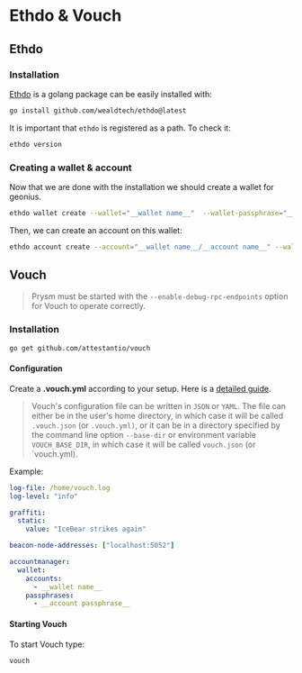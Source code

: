 # Ethdo & Vouch

## Ethdo

### Installation

[Ethdo](https://github.com/wealdtech/ethdo) is a golang package can be easily installed with:

```bash
go install github.com/wealdtech/ethdo@latest
```

It is important that `ethdo` is registered as a path. To check it:

```bash
ethdo version
```

### Creating a wallet & account

Now that we are done with the installation we should create a wallet for geonius.

```bash
ethdo wallet create --wallet="__wallet name__"  --wallet-passphrase="__wallet passphrase__" --type="hd"
```

Then, we can create an account on this wallet:

```bash
ethdo account create --account="__wallet name__/__account name__" --wallet-passphrase="__wallet passphrase__" --passphrase="__account passphrase__"
```

## Vouch

> Prysm must be started with the `--enable-debug-rpc-endpoints` option for Vouch to operate correctly.
>
### Installation

```bash
go get github.com/attestantio/vouch
```

#### Configuration

Create a **.vouch.yml** according to your setup. Here is a [detailed guide](https://github.com/attestantio/vouch/blob/master/docs/configuration.md).

> Vouch's configuration file can be written in `JSON` or `YAML`. The file can either be in the user's home directory, in which case it will be called `.vouch.json` (or `.vouch.yml)`, or it can be in a directory specified by the command line option `--base-dir` or environment variable `VOUCH_BASE_DIR`, in which case it will be called `vouch.json` (or `vouch.yml).

Example:

```yml
log-file: /home/vouch.log
log-level: "info"

graffiti:
  static:
    value: "IceBear strikes again"

beacon-node-addresses: ["localhost:5052"]

accountmanager:
  wallet:
    accounts:
      - __wallet name__
    passphrases:
      - __account passphrase__
```

#### Starting Vouch

To start Vouch type:

```bash
vouch
```
<!-- 
> Please note that the wallet keymanager does not provide slashing protection. It is recommended that the Dirk keymanager be used for all production installations, due to the additional protections it provides.

## Dirk

Attestant provides two separate products, Vouch for the validator client and Dirk for signer, resulting in lower complexity in each of the products, a cleaner architecture, and the ability to separate security domains.

Optionally, [Dirk](https://github.com/attestantio/dirk) can be configured with ethdo & Vouch as a wallet manager.

Although it is not covered within the documentation provided here, it is **highly recommended** to utilize its functionality to create a safer environment for your validator servers with distributed signing.

Here is the d -->
